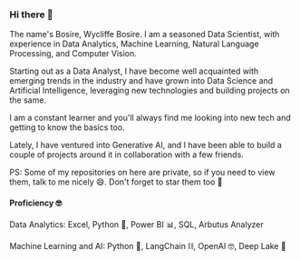 ### Hi there 👋

The name's Bosire, Wycliffe Bosire. I am a seasoned Data Scientist, with experience in Data Analytics, Machine Learning, Natural Language Processing, and Computer Vision. 

Starting out as a Data Analyst, I have become well acquainted with emerging trends in the industry and have grown into Data Science and Artificial Intelligence, leveraging new technologies 
and building projects on the same.

I am a constant learner and you'll always find me looking into new tech and getting to know the basics too.

Lately, I have ventured into Generative AI, and I have been able to build a couple of projects around it in collaboration with a few friends.

PS: Some of my repositories on here are private, so if you need to view them, talk to me nicely 😄. Don't forget to star them too 🌟

#### Proficiency 🤓

Data Analytics: Excel, Python 🐍, Power BI 📊, SQL, Arbutus Analyzer

Machine Learning and AI: Python 🐍, LangChain ⛓️, OpenAI 🤓, Deep Lake 🏬

